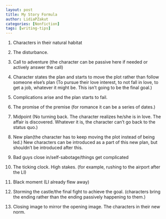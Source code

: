 ```yaml
---
layout: post
title: My Story Formula
author: LidiaPZakut
categories: [Nonfiction]
tags: [writing-tips]
---
```


1. Characters in their natural habitat

2. The disturbance.

3. Call to adventure (the character can be passive here if needed or actively answer the call) <!--more-->

4. Character states the plan and starts to move the plot rather than follow someone else’s plan (To pursue their love interest, to not fall in love, to get a job, whatever it might be. This isn’t going to be the final goal.)

5. Complications arise and the plan starts to fail.

6. The promise of the premise (for romance it can be a series of dates.)

7. Midpoint (No turning back. The character realizes he/she is in love. The affair is discovered. Whatever it is, the character can’t go back to the status quo.)

8. New plan(the character has to keep moving the plot instead of being led.) New characters can be introduced as a part of this new plan, but shouldn’t be introduced after this.

9. Bad guys close in/self-sabotage/things get complicated

10. The ticking clock. High stakes. (for example, rushing to the airport after the LI)

11. Black moment (LI already flew away)

12. Storming the castle/the final fight to achieve the goal. (characters bring the ending rather than the ending passively happening to them.)

13. Closing image to mirror the opening image. The characters in their new norm.
